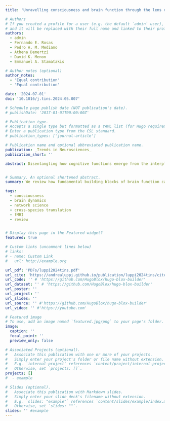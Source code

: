 ```yaml
---
title: 'Unravelling consciousness and brain function through the lens of time, space, and information'

# Authors
# If you created a profile for a user (e.g. the default `admin` user), write the username (folder name) here
# and it will be replaced with their full name and linked to their profile.
authors:
  - admin
  - Fernando E. Rosas  
  - Pedro A. M. Mediano  
  - Athena Demertzi  
  - David K. Menon  
  - Emmanuel A. Stamatakis  

# Author notes (optional)
author_notes:
  - 'Equal contribution'
  - 'Equal contribution'

date: '2024-07-01'
doi: '10.1016/j.tins.2024.05.007'

# Schedule page publish date (NOT publication's date).
# publishDate: '2017-01-01T00:00:00Z'

# Publication type.
# Accepts a single type but formatted as a YAML list (for Hugo requirements).
# Enter a publication type from the CSL standard.
# publication_types: ['journal-article']

# Publication name and optional abbreviated publication name.
publication: _Trends in Neurosciences_
publication_short: ''

abstract: Disentangling how cognitive functions emerge from the interplay of brain dynamics and network architecture is among the major challenges that neuroscientists face. Pharmacological and pathological perturbations of consciousness provide a lens to investigate these complex challenges. Here, we review how recent advances about consciousness and the brain’s functional organisation have been driven by a common denominator: decomposing brain function into fundamental constituents of time, space, and information. Whereas unconsciousness increases structure–function coupling across scales, psychedelics may decouple brain function from structure. Convergent effects also emerge: anaesthetics, psychedelics, and disorders of consciousness can exhibit similar reconfigurations of the brain’s unimodal–transmodal functional axis. Decomposition approaches reveal the potential to translate discoveries across species, with computational modelling providing a path towards mechanistic integration.


# Summary. An optional shortened abstract.
summary: We review how fundamental building blocks of brain function can be identified through the lenses of space, time, and information. Each lens reveals similarities and differences across anaesthesia, coma, and psychedelics, in humans and across different species.

tags:
  - consciousness
  - brain dynamics
  - network science
  - cross-species translation
  - fMRI
  - review


# Display this page in the Featured widget?
featured: true

# Custom links (uncomment lines below)
# links:
# - name: Custom Link
#   url: http://example.org

url_pdf: 'PDFs/luppi2024tins.pdf'
url_cite: 'https://andrealuppi.github.io/publication/luppi2024tins/cite.bib'
url_code: '' # 'https://github.com/HugoBlox/hugo-blox-builder'
url_dataset: '' # 'https://github.com/HugoBlox/hugo-blox-builder'
url_poster: ''
url_project: ''
url_slides: ''
url_source: '' #'https://github.com/HugoBlox/hugo-blox-builder'
url_video: '' #'https://youtube.com'

# Featured image
# To use, add an image named `featured.jpg/png` to your page's folder.
image:
  caption: ''
  focal_point: ''
  preview_only: false

# Associated Projects (optional).
#   Associate this publication with one or more of your projects.
#   Simply enter your project's folder or file name without extension.
#   E.g. `internal-project` references `content/project/internal-project/index.md`.
#   Otherwise, set `projects: []`.
projects: []
#  - example

# Slides (optional).
#   Associate this publication with Markdown slides.
#   Simply enter your slide deck's filename without extension.
#   E.g. `slides: "example"` references `content/slides/example/index.md`.
#   Otherwise, set `slides: ""`.
slides: '' #example
---
```


<!-- {{% callout note %}}
Click the _Cite_ button above to demo the feature to enable visitors to import publication metadata into their reference management software.
{{% /callout %}}

{{% callout note %}}
Create your slides in Markdown - click the _Slides_ button to check out the example.
{{% /callout %}}

Add the publication's **full text** or **supplementary notes** here. You can use rich formatting such as including [code, math, and images](https://docs.hugoblox.com/content/writing-markdown-latex/). -->
